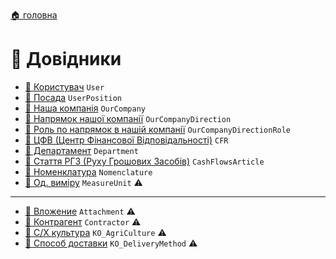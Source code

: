 ﻿[🏠 головна](../README.MD)

#  📘 Довідники

- [📘 Користувач](./User.md) `User`
- [📘 Посада](./UserPosition.md) `UserPosition`
- [📘 Наша компанія](./OurCompany.md) `OurCompany`
- [📘 Напрямок нашої компанії](./OurCompanyDirection.md) `OurCompanyDirection`
- [📘 Роль по напрямок в нашій компанії](./OurCompanyDirectionRole.md) `OurCompanyDirectionRole`
- [📘 ЦФВ (Центр Фінансової Відповідальності)](./CFR.md) `CFR`
- [📘 Департамент](./Department.md) `Department`
- [📘 Стаття РГЗ (Руху Грошових Засобів)](./CashFlowsArticle.md) `CashFlowsArticle`
- [📘 Номенклатура](./Nomenclature.md) `Nomenclature`
- [📘 Од. виміру](./MeasureUnit.md) `MeasureUnit` ⚠
---
- [📘 Вложение](./Attachment.md) `Attachment` ⚠️
- [📘 Контрагент](./Contractor.md) `Contractor` ⚠️
- [📘 С/Х культура](./KO_AgriCulture.md) `KO_AgriCulture` ⚠️
- [📘 Способ доставки](./KO_DeliveryMethod.md) `KO_DeliveryMethod` ⚠️